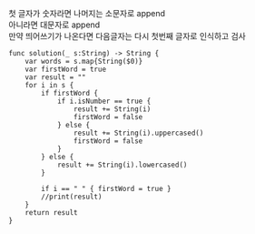 첫 글자가 숫자라면 나머지는 소문자로 append   
아니라면 대문자로 append   
만약 띄어쓰기가 나온다면 다음글자는 다시 첫번째 글자로 인식하고 검사   

```
func solution(_ s:String) -> String {
    var words = s.map{String($0)}
    var firstWord = true
    var result = ""
    for i in s {
        if firstWord {
            if i.isNumber == true {
                result += String(i)
                firstWord = false
            } else {
                result += String(i).uppercased()
                firstWord = false
            }
        } else {
            result += String(i).lowercased()
        }
        
        if i == " " { firstWord = true }
        //print(result)
    }
    return result
}
```
